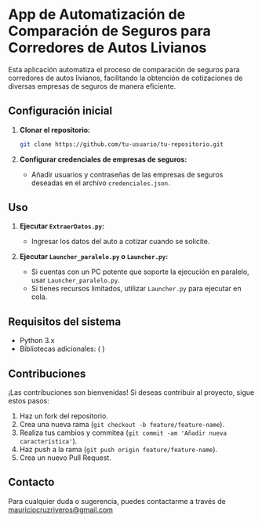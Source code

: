 # App de Automatización de Comparación de Seguros para Corredores de Autos Livianos

Esta aplicación automatiza el proceso de comparación de seguros para corredores de autos livianos, facilitando la obtención de cotizaciones de diversas empresas de seguros de manera eficiente.

## Configuración inicial

1. **Clonar el repositorio:**
   ```bash
   git clone https://github.com/tu-usuario/tu-repositorio.git
   ```

2. **Configurar credenciales de empresas de seguros:**
   - Añadir usuarios y contraseñas de las empresas de seguros deseadas en el archivo `credenciales.json`.

## Uso

1. **Ejecutar `ExtraerDatos.py`:**
   - Ingresar los datos del auto a cotizar cuando se solicite.

2. **Ejecutar `Launcher_paralelo.py` o `Launcher.py`:**
   - Si cuentas con un PC potente que soporte la ejecución en paralelo, usar `Launcher_paralelo.py`.
   - Si tienes recursos limitados, utilizar `Launcher.py` para ejecutar en cola.

## Requisitos del sistema

- Python 3.x
- Bibliotecas adicionales: (        )

## Contribuciones

¡Las contribuciones son bienvenidas! Si deseas contribuir al proyecto, sigue estos pasos:

1. Haz un fork del repositorio.
2. Crea una nueva rama (`git checkout -b feature/feature-name`).
3. Realiza tus cambios y commitea (`git commit -am 'Añadir nueva característica'`).
4. Haz push a la rama (`git push origin feature/feature-name`).
5. Crea un nuevo Pull Request.

## Contacto

Para cualquier duda o sugerencia, puedes contactarme a través de mauriciocruzriveros@gmail.com
